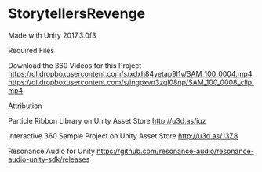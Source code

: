 # StorytellersRevenge

Made with Unity 2017.3.0f3

Required Files

Download the 360 Videos for this Project
https://dl.dropboxusercontent.com/s/xdxh84yetap9l1v/SAM_100_0004.mp4
https://dl.dropboxusercontent.com/s/ingpxvn3zql08np/SAM_100_0008_clip.mp4


Attribution

Particle Ribbon Library on Unity Asset Store
http://u3d.as/iqz

Interactive 360 Sample Project on Unity Asset Store
http://u3d.as/13Z8

Resonance Audio for Unity
https://github.com/resonance-audio/resonance-audio-unity-sdk/releases
